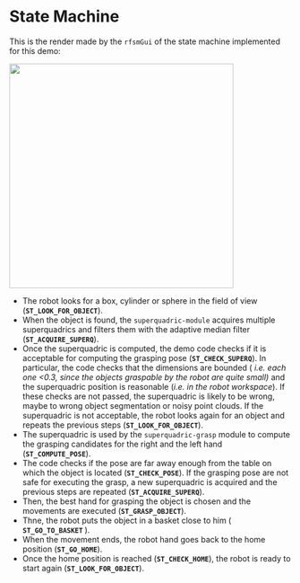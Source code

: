 # State Machine

This is the render made by the `rfsmGui` of the state machine implemented for this demo:

<img src="https://github.com/robotology/icub-grasp-demo/blob/master/misc/state-machine.png" width = "400">

- The robot looks for a box, cylinder or sphere in the field of view (<b>`ST_LOOK_FOR_OBJECT`</b>).
- When the object is found, the `superquadric-module` acquires multiple superquadrics and filters them with the adaptive median filter (<b>`ST_ACQUIRE_SUPERQ`</b>).
- Once the superquadric is computed, the demo code checks if it is acceptable for computing the grasping pose (<b>`ST_CHECK_SUPERQ`</b>).
In particular, the code checks that the dimensions are bounded ( _i.e. each one <0.3, since the objects graspable by the robot are quite small)_ and the superquadric position is reasonable (_i.e. in the robot workspace_). If these checks are not passed, the superquadric is likely to be wrong, maybe to wrong object segmentation or noisy point clouds. If the superquadric is not acceptable, the robot looks again for an object and repeats the previous steps (<b>`ST_LOOK_FOR_OBJECT`</b>).
- The superquadric is used by the `superquadric-grasp` module to compute the grasping candidates for the right and the left hand (<b>`ST_COMPUTE_POSE`</b>). 
- The code checks if the pose are far away enough from the table on which the object is located (<b>`ST_CHECK_POSE`</b>). If the grasping pose are not safe for executing the grasp, a new superquadric is acquired and the previous steps are repeated (<b>`ST_ACQUIRE_SUPERQ`</b>).
- Then, the best hand for grasping the object is chosen and the movements are executed (<b>`ST_GRASP_OBJECT`</b>).
- Thne, the robot puts the object in a basket close to him (<b> `ST_GO_TO_BASKET` </b>).
- When the movement ends, the robot hand goes back to the home position (<b>`ST_GO_HOME`</b>).
- Once the home position is reached (<b>`ST_CHECK_HOME`</b>), the robot is ready to start again (<b>`ST_LOOK_FOR_OBJECT`</b>).

